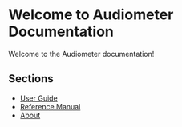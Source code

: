 # Welcome to Audiometer Documentation

Welcome to the Audiometer documentation!

## Sections

- [User Guide](user_guide/intro.md)
- [Reference Manual](reference_manual.md)
- [About](about.md)

